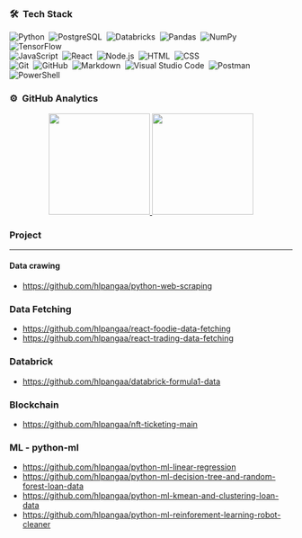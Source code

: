 ### 🛠 &nbsp;Tech Stack

![Python](https://img.shields.io/badge/-Python-05122A?style=flat&logo=python)&nbsp;
![PostgreSQL](https://img.shields.io/badge/-PostgreSQL-05122A?style=flat&logo=PostgreSQL)&nbsp;
![Databricks](https://img.shields.io/badge/-Databricks-05122A?style=flat&logo=databricks)&nbsp;
![Pandas](https://img.shields.io/badge/-Pandas-05122A?style=flat&logo=pandas)&nbsp;
![NumPy](https://img.shields.io/badge/-NumPy-05122A?style=flat&logo=NumPy)&nbsp;
![TensorFlow](https://img.shields.io/badge/-TensorFlow-05122A?style=flat&logo=TensorFlow)\
![JavaScript](https://img.shields.io/badge/-JavaScript-05122A?style=flat&logo=javascript)&nbsp;
![React](https://img.shields.io/badge/-React-05122A?style=flat&logo=react)&nbsp;
![Node.js](https://img.shields.io/badge/-Node.js-05122A?style=flat&logo=node.js)&nbsp;
![HTML](https://img.shields.io/badge/-HTML-05122A?style=flat&logo=HTML5)&nbsp;
![CSS](https://img.shields.io/badge/-CSS-05122A?style=flat&logo=CSS3&logoColor=1572B6)\
![Git](https://img.shields.io/badge/-Git-05122A?style=flat&logo=git)&nbsp;
![GitHub](https://img.shields.io/badge/-GitHub-05122A?style=flat&logo=github)&nbsp;
![Markdown](https://img.shields.io/badge/-Markdown-05122A?style=flat&logo=markdown)&nbsp;
![Visual Studio Code](https://img.shields.io/badge/-Visual%20Studio%20Code-05122A?style=flat&logo=visual-studio-code&logoColor=007ACC)&nbsp;
![Postman](https://img.shields.io/badge/-Postman-05122A?style=flat&logo=Postman)&nbsp;
![PowerShell](https://img.shields.io/badge/-PowerShell-05122A?style=flat&logo=PowerShell)&nbsp;

### ⚙️ &nbsp;GitHub Analytics

<p align="center">
<a href="https://github.com/hlpangaa">
  <img height="180em" src="https://github-readme-stats-eight-theta.vercel.app/api?username=hlpangaa&show_icons=true&theme=algolia&include_all_commits=true&count_private=true"/>
  <img height="180em" src="https://github-readme-stats-eight-theta.vercel.app/api/top-langs/?username=hlpangaa&layout=compact&langs_count=8&theme=algolia"/>
</a>
</p>

### Project
---
#### Data crawing
- https://github.com/hlpangaa/python-web-scraping
### Data Fetching 
- https://github.com/hlpangaa/react-foodie-data-fetching
- https://github.com/hlpangaa/react-trading-data-fetching
### Databrick
- https://github.com/hlpangaa/databrick-formula1-data
### Blockchain
- https://github.com/hlpangaa/nft-ticketing-main
### ML - python-ml
- https://github.com/hlpangaa/python-ml-linear-regression
- https://github.com/hlpangaa/python-ml-decision-tree-and-random-forest-loan-data
- https://github.com/hlpangaa/python-ml-kmean-and-clustering-loan-data
- https://github.com/hlpangaa/python-ml-reinforement-learning-robot-cleaner
